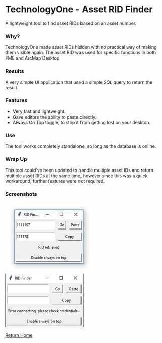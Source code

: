 # TechnologyOne - Asset RID Finder

A lightweight tool to find asset RIDs based on an asset number.

### Why?

TechnologyOne made asset RIDs hidden with no practical way of making them visible again. The asset RID was used for specific functions in both FME and ArcMap Desktop.

### Results

A very simple UI application that used a simple SQL query to return the result.

### Features

- Very fast and lightweight.
- Gave editors the ability to paste directly.
- Always On Top toggle, to stop it from getting lost on your desktop.

### Use

The tool works completely standalone, so long as the database is online.

### Wrap Up

This tool could've been updated to handle multiple asset IDs and return multiple asset RIDs at the same time, however since this was a quick workaround, further features were not required.

### Screenshots

![rid-normal](rid-normal.png)
![rid-error](rid-error.png)

[Return Home](/)

